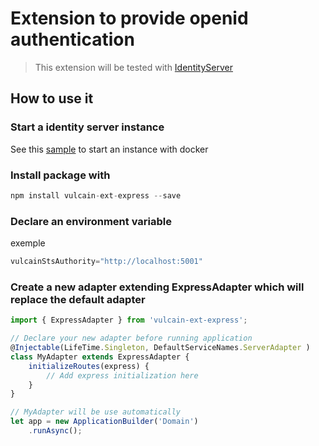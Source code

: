 # Extension to provide openid authentication

> This extension will be tested with [IdentityServer](https://hub.docker.com/r/identitycontrib/identityserver/)

## How to use it

### Start a identity server instance

See this [sample](https://github.com/IdentityServer/IdentityServer4.Samples/tree/release/Docker) to start an instance with docker

### Install package with

```js
npm install vulcain-ext-express --save
```

### Declare an environment variable

exemple

```js
vulcainStsAuthority="http://localhost:5001"
```

### Create a new adapter extending ExpressAdapter which will replace the default adapter

```js
import { ExpressAdapter } from 'vulcain-ext-express';

// Declare your new adapter before running application
@Injectable(LifeTime.Singleton, DefaultServiceNames.ServerAdapter )
class MyAdapter extends ExpressAdapter {
    initializeRoutes(express) {
        // Add express initialization here
    }
}

// MyAdapter will be use automatically
let app = new ApplicationBuilder('Domain')
    .runAsync();
```
